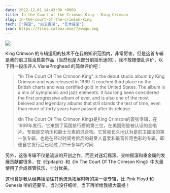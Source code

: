 ```yaml
---
date: 2022-12-01 14:43:00 +0000
title: In the Court of the Crimson King · King Crimson
slug: In-the-court-of-the-crimson-king
tech: ["英国", "前卫摇滚", "艺术摇滚"]
icon: https://files.catbox.moe/7zwwqu.png
---
```


![](https://files.catbox.moe/g3lc9a.png)

King Crimson 的专辑运用的技术不在我的知识范围内，非常厉害，但是这首专辑是我的前卫摇滚启蒙作品（当然也是大部分前摇乐迷的），我不敢随便乱评价，以下用一段乐评人 VianaProghead 的简单评价吧：

> "In The Court Of The Crimson King" is the debut studio album by King Crimson and was released in 1969. It reached third place on the British charts and was certified gold in the United States. The album is a mix of symphonic and jazz elements. It has long been considered the first progressive album of ever, and is also one of the most beloved and legendary albums that still stands the test of time, even than more of forty years have passed after its release.
>
> 《In The Court Of The Crimson King》是King Crimson的首张专辑，在1969年发行。它来到了英国排行榜的第三位，在美国则是被认证的金唱片。专辑是交响乐和爵士元素的混合物。它曾被长久地认为是前卫摇滚的第一张专辑，也是在经过时间考验后的最受人喜爱和最富传奇色彩的专辑，即便自它发行后已经过了四十多年的时间

另外，这张专辑不仅是流派的开创之作，而且对迷幻摇滚、交响摇滚和重金属的发展贡献都很多，在《Epitaph》和《In The Court Of The Crimson King》中大量使用了合成器管弦乐，十分优美。

这也曾是我从经典摇滚往其他流派拓展时听的第一张专辑，比 Pink Floyd 和 Genesis 听的还要早，当时没仔细听，当下再听给我极大震撼！